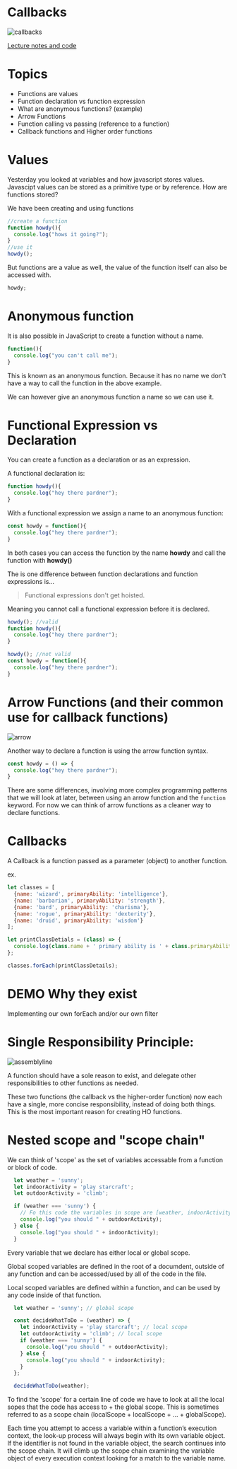 # Callbacks

![callbacks](https://raw.githubusercontent.com/tborsa/lectures/master/week1/day4/assets/phone-ring.gif)

[Lecture notes and code](https://github.com/tborsa/lectures/tree/master/week1/day4)

# Topics
- Functions are values
- Function declaration vs function expression
- What are anonymous functions? (example)
- Arrow Functions
- Function calling vs passing (reference to a function)
- Callback functions and Higher order functions

# Values
Yesterday you looked at variables and how javascript stores values. 
Javascipt values can be stored as a primitive type or by reference. 
How are functions stored?

We have been creating and using functions

```javascript
//create a function
function howdy(){
  console.log("hows it going?");
}
//use it
howdy();
```

But functions are a value as well, the value of the function itself can also be accessed with.

```javascript
howdy;
```

# Anonymous function

It is also possible in JavaScript to create a function without a name. 

```javascript
function(){
  console.log("you can't call me");
}
```
This is known as an anonymous function. 
Because it has no name we don't have a way to call the function in the above example. 

We can however give an anonymous function a name so we can use it. 

# Functional Expression vs Declaration

You can create a function as a declaration or as an expression.

A functional declaration is:
```javascript
function howdy(){
  console.log("hey there pardner");
}
```
With a functional expression we assign a name to an anonymous function:

```javascript
const howdy = function(){
  console.log("hey there pardner");
}
```
In both cases you can access the function by the name __howdy__ and call the function with __howdy()__

The is one difference between function declarations and function expressions is...

>Functional expressions don't get hoisted.

  Meaning you cannot call a functional expression before it is declared. 

```javascript
howdy(); //valid
function howdy(){
  console.log("hey there pardner");
}
```

```javascript
howdy(); //not valid
const howdy = function(){
  console.log("hey there pardner");
}
```


# Arrow Functions (and their common use for callback functions)
![arrow](https://raw.githubusercontent.com/tborsa/lectures/master/week1/day4/assets/arrow.gif)

Another way to declare a function is using the arrow function syntax.

```javascript
const howdy = () => {
  console.log("hey there pardner");
}
```

There are some differences, involving more complex programming patterns that we will look at later, between using an arrow function and the `function` keyword. For now we can think of arrow functions as a cleaner way to declare functions. 

# Callbacks

A Callback is a function passed as a parameter (object) to another function.

ex.

```javascript
let classes = [
  {name: 'wizard', primaryAbility: 'intelligence'}, 
  {name: 'barbarian', primaryAbility: 'strength'}, 
  {name: 'bard', primaryAbility: 'charisma'}, 
  {name: 'rogue', primaryAbility: 'dexterity'}, 
  {name: 'druid', primaryAbility: 'wisdom'}
];

let printClassDetials = (class) => {
  console.log(class.name + ' primary ability is ' + class.primaryAbility);
};

classes.forEach(printClassDetails);

```

# DEMO Why they exist
Implementing our own forEach and/or our own filter


# Single Responsibility Principle:
![assemblyline](https://raw.githubusercontent.com/tborsa/lectures/master/week1/day4/assets/assemblyline.gif)

A function should have a sole reason to exist, and delegate other responsibilities to other functions as needed.

These two functions (the callback vs the higher-order function) now each have a single, more concise responsibility, instead of doing both things. This is the most important reason for creating HO functions.


# Nested scope and "scope chain"

We can think of 'scope' as the set of variables accessable from a function or block of code.

```javascript
  let weather = 'sunny';
  let indoorActivity = 'play starcraft';
  let outdoorActivity = 'climb';

  if (weather === 'sunny') {
    // Fo this code the variables in scope are [weather, indoorActivity, outdoorActivity]
    console.log("you should " + outdoorActivity);
  } else {
    console.log("you should " + indoorActivity);
  }

```

Every variable that we declare has either local or global scope.

Global scoped variables are defined in the root of a documdent, outside of any function and can be accessed/used by all of the code in the file. 

Local scoped variables are defined within a function, and can be used by any code inside of that function. 

```javascript
  let weather = 'sunny'; // global scope

  const decideWhatToDo = (weather) => {
    let indoorActivity = 'play starcraft'; // local scope
    let outdoorActivity = 'climb'; // local scope
    if (weather === 'sunny') {
      console.log("you should " + outdoorActivity);
    } else {
      console.log("you should " + indoorActivity);
    }
  };

  decideWhatToDo(weather);

```

To find the 'scope' for a certain line of code we have to look at all the local sopes that the code has access to + the global scope. This is sometimes referred to as a scope chain (localScope + localScope + ... + globalScope).


Each time you attempt to access a variable within a function’s execution context, the look-up process will always begin with its own variable object. If the identifier is not found in the variable object, the search continues into the scope chain. It will climb up the scope chain examining the variable object of every execution context looking for a match to the variable name.

